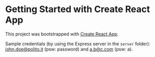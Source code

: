 # Getting Started with Create React App

This project was bootstrapped with [Create React App](https://github.com/facebook/create-react-app).

Sample credentials (by using the Express server in the `server` folder): john.doe@polito.it (psw: password) and a.b@c.com (psw: a).